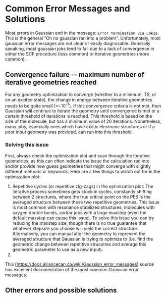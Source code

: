 # Common Error Messages and Solutions
Most errors in Gaussian end in the message: ```Error termination via Lnk1e```. This is the general "Oh no gaussian ran into a problem". Unfortunately, most gaussian error messages are not clear or easily diagnosable. Generally speaking, most gaussian jobs tend to fail due to a lack of convergence in either the SCF procedure (less common) or iterative geometries (more common). 

## Convergence failure -- maximum number of iterative geometries reached
For any geometry optimization to converge (whether to a minimum, TS, or on an excited state), the change in energy between iterative geometries needs to be quite small (<~10<sup>-7</sup>). If this convergence criteria is not met, then Gaussian will continue to iterate the geometry until convergence is met or a certain threshold of iterations is reached. This threshold is based on the size of the molecule, but has a minimum value of 20 iterations. Nonetheless, many jobs, especially ones which have exotic electronic structures or if a poor input geometry was provided, can run into this threshold. 

### Solving this issue
First, always check the optimization plot and scan through the iterative geometries, as this can often indicate the issue the calculation ran into and/or provide new guess geometries that might converge with slightly different methods or keywords. Here are a few things to watch out for in the optimization plot:
1. Repetitive cycles (or repetitive zig-zags) in the optimization plot: The iterative process sometimes gets stuck in cycles, constantly shifting between 2 structures, where the true critical point on the PES is the averaged structure between these two repetitive geometries. This issue is most common with resonance stabilized structures, molecules with oxygen double bonds, and/or jobs with a large maxstep (even the default maxstep can cause this issue). To solve this issue you can try reducing the maxstep size, though there is no true guarantee that whatever stepsize you choose will yield the correct structure. Alternatively, you can manual alter the geometry to represent the averaged structure that Gaussian is trying to optimize to (i.e. find the geometric change between repetitive strucutres and average this geometric parameter to use as a new input).
2. 


This [https://docs.alliancecan.ca/wiki/Gaussian_error_messages] source has excellent documentation of the most common Gaussian error messages.

## Other errors and possible solutions

